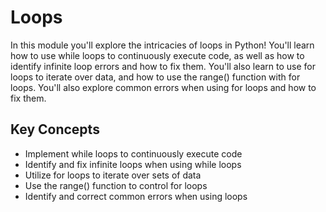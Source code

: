 # Loops

In this module you'll explore the intricacies of loops in Python! You'll learn how to use while loops to continuously execute code, as well as how to identify infinite loop errors and how to fix them. You'll also learn to use for loops to iterate over data, and how to use the range() function with for loops. You'll also explore common errors when using for loops and how to fix them.

## Key Concepts

* Implement while loops to continuously execute code
* Identify and fix infinite loops when using while loops
* Utilize for loops to iterate over sets of data
* Use the range() function to control for loops
* Identify and correct common errors when using loops